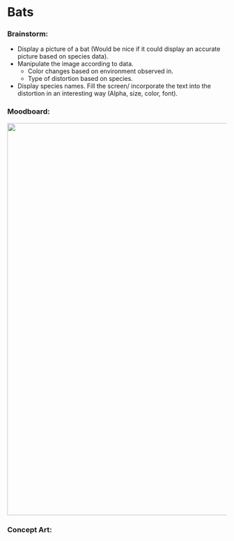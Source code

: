 # Bats

### Brainstorm:
- Display a picture of a bat (Would be nice if it could display an accurate picture based on species data).
- Manipulate the image according to data.
    - Color changes based on environment observed in.
    - Type of distortion based on species.
- Display species names. Fill the screen/ incorporate the text into the distortion in an interesting way (Alpha, size, color, font).

### Moodboard:

<img src="/assets/images/Bats_Moodboard.png" width="900">

### Concept Art:


